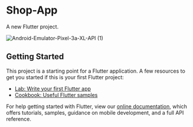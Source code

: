 # Shop-App

A new Flutter project.

![Android-Emulator-Pixel-3a-XL-API (1)](https://user-images.githubusercontent.com/80425427/163477101-2ef76b6b-552a-4dec-82e4-0f5a85dd24df.gif)



## Getting Started

This project is a starting point for a Flutter application.
A few resources to get you started if this is your first Flutter project:

- [Lab: Write your first Flutter app](https://flutter.dev/docs/get-started/codelab)
- [Cookbook: Useful Flutter samples](https://flutter.dev/docs/cookbook)

For help getting started with Flutter, view our
[online documentation](https://flutter.dev/docs), which offers tutorials,
samples, guidance on mobile development, and a full API reference.
